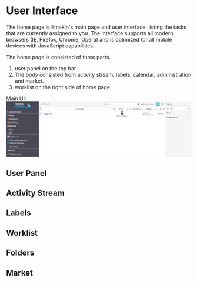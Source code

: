 # User Interface

The home page is Emakin's main page and user interface, listing the tasks that are currently assigned to you. The interface supports all modern browsers (IE, Firefox, Chrome, Opera) and is optimized for all mobile devices with JavaScript capabilities. 

The home page is consisted of three parts. 

1. user panel on the top bar.
2. The body consisted from activity stream, labels, calendar, administration and market.
3. worklist on the right side of home page.

Main UI: 
![alt text][ui_main]

## User Panel

## Activity Stream
## Labels
## Worklist
## Folders
## Market 



[ui_main]: https://github.com/Workrunner/workrunner.github.io/blob/master/en/pages/uploads/images/ui_main.png "Main UI"




